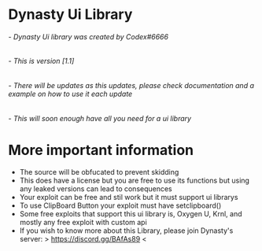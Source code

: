 # Dynasty Ui Library
###### - Dynasty Ui library was created by Codex#6666
###### - This is version [1.1]
###### - There will be updates as this updates, please check documentation and a example on how to use it each update
###### - This will soon enough have all you need for a ui library

# More important information
- The source will be obfucated to prevent skidding
- This does have a license but you are free to use its functions but using any leaked versions can lead to consequences
- Your exploit can be free and stil work but it must support ui librarys
- To use ClipBoard Button your exploit must have setclipboard()
- Some free exploits that support this ui library is, Oxygen U, Krnl, and mostly any free exploit with custom api
- If you wish to know more about this Library, please join Dynasty's server: > https://discord.gg/BAfAs89 <
